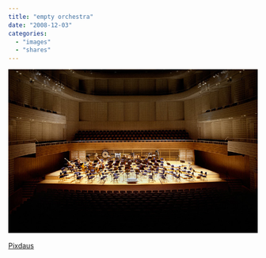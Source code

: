 ```yaml
---
title: "empty orchestra"
date: "2008-12-03"
categories: 
  - "images"
  - "shares"
---
```


![](images/4wnP83SaFh1j75gaLG9SwqWbo1_1280.jpg)

[Pixdaus](http://pixdaus.com/single.php?id=102648)

